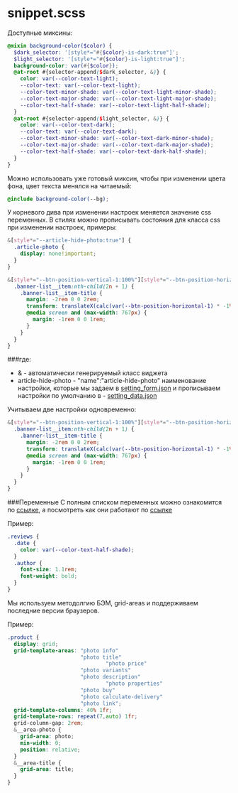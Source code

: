 # snippet.scss

Доступные миксины:

```scss
@mixin background-color($color) {
  $dark_selector: '[style*="#{$color}-is-dark:true"]';
  $light_selector: '[style*="#{$color}-is-light:true"]';
  background-color: var(#{$color});
  @at-root #{selector-append($dark_selector, &)} {
    color: var(--color-text-light);
    --color-text: var(--color-text-light);
    --color-text-minor-shade: var(--color-text-light-minor-shade);
    --color-text-major-shade: var(--color-text-light-major-shade);
    --color-text-half-shade: var(--color-text-light-half-shade);
  }
  @at-root #{selector-append($light_selector, &)} {
    color: var(--color-text-dark);
    --color-text: var(--color-text-dark);
    --color-text-minor-shade: var(--color-text-dark-minor-shade);
    --color-text-major-shade: var(--color-text-dark-major-shade);
    --color-text-half-shade: var(--color-text-dark-half-shade);
  }
}
```

Можно использовать уже готовый миксин, чтобы при изменении цвета фона, цвет текста менялся на читаемый:

```scss
@include background-color(--bg);
```
У корневого дива при изменении настроек меняется значение css переменных.
В стилях можно прописывать состояния для класса css при изменении настроек, примеры:

```scss
&[style*="--article-hide-photo:true"] {
  .article-photo {
    display: none!important;
  }
}
```
```scss
&[style*="--btn-position-vertical-1:100%"][style*="--btn-position-horizontal-1:0"]{
  .banner-list__item:nth-child(2n + 1) {
    .banner-list__item-title {
      margin: -2rem 0 0 2rem;
      transform: translateX(calc(var(--btn-position-horizontal-1) * -1%)) translateY(calc(var(--btn-position-vertical-1) * -1));
      @media screen and (max-width: 767px) {
        margin: -1rem 0 0 1rem;
      }
    }
  }
}
```


###где:
- & - автоматически генерируемый класс виджета
- article-hide-photo - "name":"article-hide-photo" наименование настройки, которые мы задаем в <a href="/Generation%204/Виджеты/Структура/settings_form/#setting_form_name">setting_form.json</a> и прописываем настройки по умолчанию в  - <a href="/Generation%204/Виджеты/Структура/settings_data/#setting_data_name">setting_data.json</a>


Учитываем две настройки одновременно:
```scss
&[style*="--btn-position-vertical-1:100%"][style*="--btn-position-horizontal-1:0"]{
  .banner-list__item:nth-child(2n + 1) {
    .banner-list__item-title {
      margin: -2rem 0 0 2rem;
      transform: translateX(calc(var(--btn-position-horizontal-1) * -1%)) translateY(calc(var(--btn-position-vertical-1) * -1));
      @media screen and (max-width: 767px) {
        margin: -1rem 0 0 1rem;
      }
    }
  }
}
```

###Переменные
С полным списком переменных можно ознакомится по <a href="https://github.com/insales/my-layout/blob/main/dist/css/core-css.css" target="_blank">ссылке</a>, а посмотреть как они работают по <a href="https://insales.github.io/my-layout/#" target="_blank">ссылке</a>

Пример:
```scss
.reviews {
  .date {
    color: var(--color-text-half-shade);
  }
  .author {
    font-size: 1.1rem;
    font-weight: bold;
  }
}

```
Мы используем методолгию БЭМ, grid-areas и поддерживаем последние версии браузеров.

Пример:
```scss
.product {
  display: grid;
  grid-template-areas: "photo info"
                       "photo title"
    				           "photo price"
                       "photo variants"
                       "photo description"
    				           "photo properties"
                       "photo buy"
                       "photo calculate-delivery"
                       "photo link";
  grid-template-columns: 40% 1fr;
  grid-template-rows: repeat(7,auto) 1fr;
  grid-column-gap: 2rem;
  &__area-photo {
    grid-area: photo;
    min-width: 0;
    position: relative;
  }
  &__area-title {
    grid-area: title;
  }
}

```
